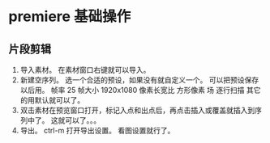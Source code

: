 # premiere 基础操作

## 片段剪辑
1. 导入素材。 在素材窗口右键就可以导入。
2. 新建空序列。 选一个合适的预设，如果没有就自定义一个。  可以把预设保存以后用。 
    帧率  25
    帧大小  1920x1080
    像素长宽比 方形像素
    场 逐行扫描
    其它的用默认就可以了。 
3. 双击素材在预览窗口打开，标记入点和出点后，再点击插入或覆盖就插入到序列中了。 这就可以了。。。
4. 导出。 ctrl-m 打开导出设置。 看图设置就行了。 